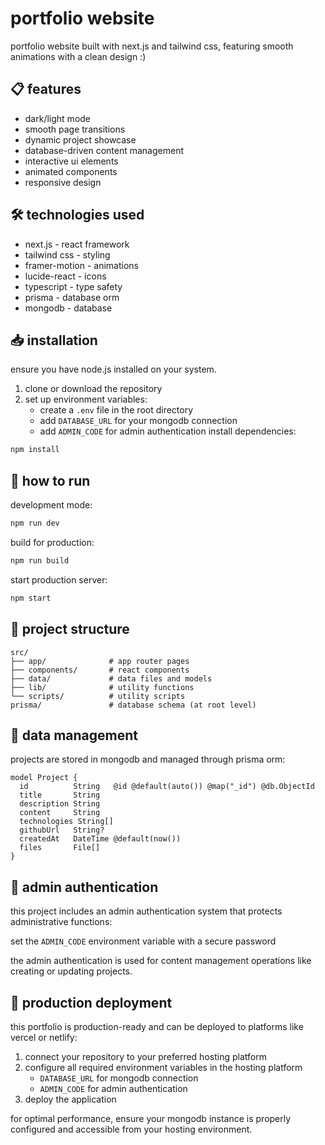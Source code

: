 #  portfolio website

portfolio website built with next.js and tailwind css, featuring smooth animations with a clean design :)

## 📋 features

- dark/light mode
- smooth page transitions
- dynamic project showcase
- database-driven content management
- interactive ui elements
- animated components
- responsive design

## 🛠️ technologies used

- next.js - react framework
- tailwind css - styling
- framer-motion - animations
- lucide-react - icons
- typescript - type safety
- prisma - database orm
- mongodb - database

## 📥 installation

ensure you have node.js installed on your system.

1. clone or download the repository
2. set up environment variables:
   - create a `.env` file in the root directory
   - add `DATABASE_URL` for your mongodb connection
   - add `ADMIN_CODE` for admin authentication
   install dependencies:

```bash
npm install
```

## 🚀 how to run

development mode:

```bash
npm run dev
```

build for production:

```bash
npm run build
```

start production server:

```bash
npm start
```

## 📝 project structure

```
src/
├── app/              # app router pages
├── components/       # react components
├── data/             # data files and models
├── lib/              # utility functions
└── scripts/          # utility scripts
prisma/               # database schema (at root level)
```

## 💾 data management

projects are stored in mongodb and managed through prisma orm:

```
model Project {
  id          String   @id @default(auto()) @map("_id") @db.ObjectId
  title       String
  description String
  content     String
  technologies String[]
  githubUrl   String?
  createdAt   DateTime @default(now())
  files       File[]
}
```

## 🔐 admin authentication

this project includes an admin authentication system that protects administrative functions:

set the `ADMIN_CODE` environment variable with a secure password

the admin authentication is used for content management operations like creating or updating projects.

## 🔧 production deployment

this portfolio is production-ready and can be deployed to platforms like vercel or netlify:

1. connect your repository to your preferred hosting platform
2. configure all required environment variables in the hosting platform
   - `DATABASE_URL` for mongodb connection
   - `ADMIN_CODE` for admin authentication
3. deploy the application

for optimal performance, ensure your mongodb instance is properly configured and accessible from your hosting environment.


